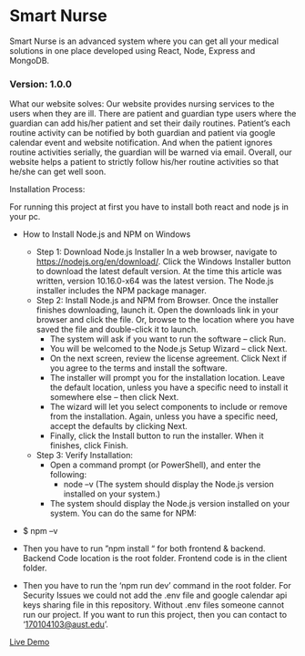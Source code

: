 # Smart Nurse

Smart Nurse is an advanced system where you can get all your medical solutions in one place developed using React, Node, Express and MongoDB.

### Version: 1.0.0


What our website solves:
Our website provides nursing services to the users when they are ill. There are patient and guardian type users where the guardian can add his/her patient and set their daily routines. Patient’s each routine activity can be notified by both guardian and patient via google calendar event and website notification. And when the patient ignores routine activities serially, the guardian will be warned via email. Overall, our website helps a patient to strictly follow his/her routine activities so that he/she can get well soon. 


Installation Process: 


For running this project at first you have to install both react and node js in your pc. 


* How to Install Node.js and NPM on Windows
   * Step 1: Download Node.js Installer In a web browser, navigate to https://nodejs.org/en/download/. Click the Windows Installer button to download the latest default version. At the time this article was written, version 10.16.0-x64 was the latest version. The Node.js installer includes the NPM package manager.
   * Step 2: Install Node.js and NPM from Browser. Once the installer finishes downloading, launch it. Open the downloads link in your browser and click the file. Or, browse to the location where you have saved the file and double-click it to launch.
      * The system will ask if you want to run the software – click Run.
      * You will be welcomed to the Node.js Setup Wizard – click Next.
      * On the next screen, review the license agreement. Click Next if you agree
to the terms and install the software.
      * The installer will prompt you for the installation location. Leave the default
location, unless you have a specific need to install it somewhere else – then click Next.
      * The wizard will let you select components to include or remove from the
installation. Again, unless you have a specific need, accept the defaults by clicking Next.
      * Finally, click the Install button to run the installer. When it finishes, click Finish.
   * Step 3: Verify Installation: 
      * Open a command prompt (or PowerShell), and enter the following:
         * node –v   (The system should display the Node.js version installed on your system.)
      * The system should display the Node.js version installed on your system.
You can do the same for NPM:
* $ npm –v


* Then  you have to run ”npm install “ for both frontend & backend. Backend Code location is the root folder. Frontend code is in the client folder. 


* Then you have to run the ‘npm run dev’ command in the root folder. For Security Issues we could not add the .env file and google calendar api keys sharing file in this repository. Without .env files someone cannot run our project. If you want to run this project, then you can contact to ‘170104103@aust.edu’.

[Live Demo](https://smart-nurse-bd.web.app/)